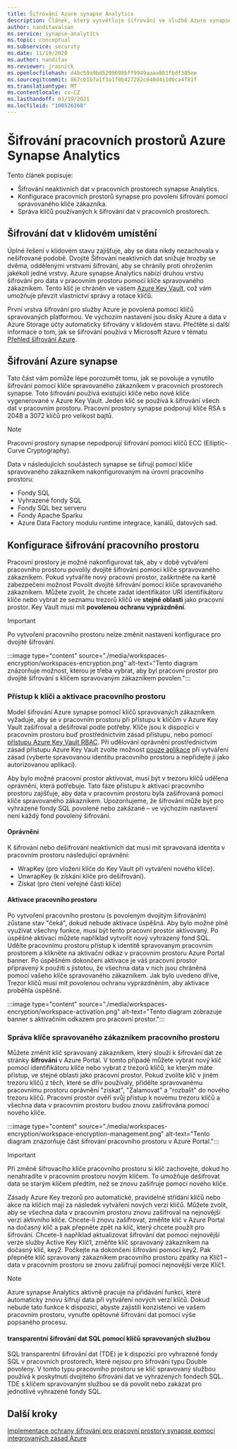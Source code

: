 ```yaml
---
title: Šifrování Azure synapse Analytics
description: Článek, který vysvětluje šifrování ve službě Azure synapse Analytics
author: nanditavalsan
ms.service: synapse-analytics
ms.topic: conceptual
ms.subservice: security
ms.date: 11/19/2020
ms.author: nanditav
ms.reviewer: jrasnick
ms.openlocfilehash: d4bc59a9bd5299698bff9949aaaa881fbdf385ee
ms.sourcegitcommit: 867cb1b7a1f3a1f0b427282c648d411d0ca4f81f
ms.translationtype: MT
ms.contentlocale: cs-CZ
ms.lasthandoff: 03/19/2021
ms.locfileid: "100526268"
---
```

# <a name="encryption-for-azure-synapse-analytics-workspaces"></a>Šifrování pracovních prostorů Azure Synapse Analytics

Tento článek popisuje:
* Šifrování neaktivních dat v pracovních prostorech synapse Analytics.
* Konfigurace pracovních prostorů synapse pro povolení šifrování pomocí spravovaného klíče zákazníka.
* Správa klíčů používaných k šifrování dat v pracovních prostorech.

## <a name="encryption-of-data-at-rest"></a>Šifrování dat v klidovém umístění

Úplné řešení v klidovém stavu zajišťuje, aby se data nikdy nezachovala v nešifrované podobě. Dvojité Šifrování neaktivních dat snižuje hrozby se dvěma, oddělenými vrstvami šifrování, aby se chránily proti ohrožením jakékoli jedné vrstvy. Azure synapse Analytics nabízí druhou vrstvu šifrování pro data v pracovním prostoru pomocí klíče spravovaného zákazníkem. Tento klíč je chráněn ve vašem [Azure Key Vault](../../key-vault/general/overview.md), což vám umožňuje převzít vlastnictví správy a rotace klíčů.

První vrstva šifrování pro služby Azure je povolená pomocí klíčů spravovaných platformou. Ve výchozím nastavení jsou disky Azure a data v Azure Storage účty automaticky šifrovány v klidovém stavu. Přečtěte si další informace o tom, jak se šifrování používá v Microsoft Azure v tématu [Přehled šifrování Azure](../../security/fundamentals/encryption-overview.md).

## <a name="azure-synapse-encryption"></a>Šifrování Azure synapse

Tato část vám pomůže lépe porozumět tomu, jak se povoluje a vynutilo šifrování pomocí klíče spravovaného zákazníkem v pracovních prostorech synapse. Toto šifrování používá existující klíče nebo nové klíče vygenerované v Azure Key Vault. Jeden klíč se používá k šifrování všech dat v pracovním prostoru. Pracovní prostory synapse podporují klíče RSA s 2048 a 3072 klíčů pro velikost bajtů.

> [!NOTE]
> Pracovní prostory synapse nepodporují šifrování pomocí klíčů ECC (Elliptic-Curve Cryptography).

Data v následujících součástech synapse se šifrují pomocí klíče spravovaného zákazníkem nakonfigurovaným na úrovni pracovního prostoru:
* Fondy SQL
 * Vyhrazené fondy SQL
 * Fondy SQL bez serveru
* Fondy Apache Sparku
* Azure Data Factory modulu runtime integrace, kanálů, datových sad.

## <a name="workspace-encryption-configuration"></a>Konfigurace šifrování pracovního prostoru

Pracovní prostory je možné nakonfigurovat tak, aby v době vytváření pracovního prostoru povolily dvojité šifrování pomocí klíče spravovaného zákazníkem. Pokud vytváříte nový pracovní prostor, zaškrtněte na kartě zabezpečení možnost Povolit dvojité šifrování pomocí klíče spravovaného zákazníkem. Můžete zvolit, že chcete zadat identifikátor URI identifikátoru klíče nebo vybrat ze seznamu trezorů klíčů ve **stejné oblasti** jako pracovní prostor. Key Vault musí mít **povolenou ochranu vyprázdnění**.

> [!IMPORTANT]
> Po vytvoření pracovního prostoru nelze změnit nastavení konfigurace pro dvojité šifrování.

:::image type="content" source="./media/workspaces-encryption/workspaces-encryption.png" alt-text="Tento diagram znázorňuje možnost, kterou je třeba vybrat, aby byl pracovní prostor pro dvojité šifrování s klíčem spravovaným zákazníkem povolen.":::

### <a name="key-access-and-workspace-activation"></a>Přístup k klíči a aktivace pracovního prostoru

Model šifrování Azure synapse pomocí klíčů spravovaných zákazníkem vyžaduje, aby se v pracovním prostoru při přístupu k klíčům v Azure Key Vault zašifroval a dešifroval podle potřeby. Klíče jsou k dispozici v pracovním prostoru buď prostřednictvím zásad přístupu, nebo pomocí [přístupu Azure Key Vault RBAC](../../key-vault/general/rbac-guide.md). Při udělování oprávnění prostřednictvím zásad přístupu Azure Key Vault zvolte možnost [pouze aplikace](../../key-vault/general/secure-your-key-vault.md#key-vault-authentication-options) při vytváření zásad (vyberte spravovanou identitu pracovního prostoru a nepřidejte ji jako autorizovanou aplikaci).

 Aby bylo možné pracovní prostor aktivovat, musí být v trezoru klíčů udělena oprávnění, která potřebuje. Tato fáze přístupu k aktivaci pracovního prostoru zajišťuje, aby data v pracovním prostoru byla zašifrovaná pomocí klíče spravovaného zákazníkem. Upozorňujeme, že šifrování může být pro vyhrazené fondy SQL povolené nebo zakázané – ve výchozím nastavení není každý fond povolený šifrování.

#### <a name="permissions"></a>Oprávnění

K šifrování nebo dešifrování neaktivních dat musí mít spravovaná identita v pracovním prostoru následující oprávnění:
* WrapKey (pro vložení klíče do Key Vault při vytváření nového klíče).
* UnwrapKey (k získání klíče pro dešifrování).
* Získat (pro čtení veřejné části klíče)

#### <a name="workspace-activation"></a>Aktivace pracovního prostoru

Po vytvoření pracovního prostoru (s povoleným dvojitým šifrováním) zůstane stav "čeká", dokud nebude aktivace úspěšná. Aby bylo možné plně využívat všechny funkce, musí být tento pracovní prostor aktivovaný. Po úspěšné aktivaci můžete například vytvořit nový vyhrazený fond SQL. Udělte pracovnímu prostoru přístup k identitě spravovaným pracovním prostorem a klikněte na aktivační odkaz v pracovním prostoru Azure Portal banner. Po úspěšném dokončení aktivace je váš pracovní prostor připravený k použití s jistotou, že všechna data v nich jsou chráněná pomocí vašeho klíče spravovaného zákazníkem. Jak bylo uvedeno dříve, Trezor klíčů musí mít povolenou ochranu vyprázdněním, aby aktivace proběhla úspěšně.

:::image type="content" source="./media/workspaces-encryption/workspace-activation.png" alt-text="Tento diagram zobrazuje banner s aktivačním odkazem pro pracovní prostor.":::


### <a name="manage-the-workspace-customer-managed-key"></a>Správa klíče spravovaného zákazníkem pracovního prostoru 

Můžete změnit klíč spravovaný zákazníkem, který slouží k šifrování dat ze stránky **šifrování** v Azure Portal. V tomto případě můžete vybrat nový klíč pomocí identifikátoru klíče nebo vybrat z trezorů klíčů, ke kterým máte přístup, ve stejné oblasti jako pracovní prostor. Pokud zvolíte klíč v jiném trezoru klíčů z těch, které se dřív používaly, přidělte spravovanému pracovnímu prostoru oprávnění "získat", "Zalamovat" a "rozbalit" do nového trezoru klíčů. Pracovní prostor ověří svůj přístup k novému trezoru klíčů a všechna data v pracovním prostoru budou znovu zašifrována pomocí nového klíče.

:::image type="content" source="./media/workspaces-encryption/workspace-encryption-management.png" alt-text="Tento diagram znázorňuje část šifrování pracovního prostoru v Azure Portal.":::

>[!IMPORTANT]
>Při změně šifrovacího klíče pracovního prostoru si klíč zachovejte, dokud ho nenahradíte v pracovním prostoru novým klíčem. To umožňuje dešifrovat data se starým klíčem předtím, než se znovu zašifruje pomocí nového klíče.

Zásady Azure Key trezorů pro automatické, pravidelné střídání klíčů nebo akce na klíčích mají za následek vytváření nových verzí klíčů. Můžete zvolit, aby se všechna data v pracovním prostoru znovu zašifroval na nejnovější verzi aktivního klíče. Chcete-li znovu zašifrovat, změňte klíč v Azure Portal na dočasný klíč a pak přepněte zpět na klíč, který chcete použít pro šifrování. Chcete-li například aktualizovat šifrování dat pomocí nejnovější verze služby Active Key Klíč1, změňte klíč spravovaný zákazníkem na dočasný klíč, key2. Počkejte na dokončení šifrování pomocí key2. Pak přepněte klíč spravovaný zákazníkem pracovního prostoru zpátky na Klíč1 – data v pracovním prostoru se znovu zašifrují pomocí nejnovější verze Klíč1.

> [!NOTE]
> Azure synapse Analytics aktivně pracuje na přidávání funkcí, které automaticky znovu šifrují data při vytváření nových verzí klíčů. Dokud nebude tato funkce k dispozici, abyste zajistili konzistenci ve vašem pracovním prostoru, vynuťte opětovné šifrování dat pomocí výše popsaného procesu.

#### <a name="sql-transparent-data-encryption-with-service-managed-keys"></a>transparentní šifrování dat SQL pomocí klíčů spravovaných službou

SQL transparentní šifrování dat (TDE) je k dispozici pro vyhrazené fondy SQL v pracovních prostorech, které *nejsou* pro šifrování typu Double povoleny. V tomto typu pracovního prostoru se klíč spravovaný službou používá k poskytnutí dvojitého šifrování dat ve vyhrazených fondech SQL. TDE s klíčem spravovaným službou se dá povolit nebo zakázat pro jednotlivé vyhrazené fondy SQL.

## <a name="next-steps"></a>Další kroky

[Implementace ochrany šifrování pro pracovní prostory synapse pomocí integrovaných zásad Azure](../policy-reference.md)

